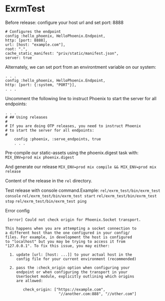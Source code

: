 # ExrmTest

Before release:
configure your host url and set port: 8888
```
# Configures the endpoint
config :hello_phoenix, HelloPhoenix.Endpoint,
http: [port: 8888],
url: [host: "example.com"],
root: ".",
cache_static_manifest: "priv/static/manifest.json",
server: true
```

Alternately, we can set port from an environtment variable on our system:

```
. . .
config :hello_phoenix, HelloPhoenix.Endpoint,
http: [port: {:system, "PORT"}],
. . .

```

Uncomment the following line to instruct Phoenix to start the server for all endpoints:

```
. . .
# ## Using releases
#
# If you are doing OTP releases, you need to instruct Phoenix
# to start the server for all endpoints:
#
    config :phoenix, :serve_endpoints, true
    . . .
```

Pre-compile our static-assets using the phoenix.digest task with: `MIX_ENV=prod mix phoenix.digest`

And generate our release `MIX_ENV=prod mix compile && MIX_ENV=prod mix release`

Content of the release in the `rel` directory.

Test release with console command.Example:
`rel/exrm_test/bin/exrm_test console`
`rel/exrm_test/bin/exrm_test start`
`rel/exrm_test/bin/exrm_test stop`
`rel/exrm_test/bin/exrm_test ping`

Error config
```
 [error] Could not check origin for Phoenix.Socket transport.

This happens when you are attempting a socket connection to
a different host than the one configured in your config/
files. For example, in development the host is configured
to "localhost" but you may be trying to access it from
"127.0.0.1". To fix this issue, you may either:

  1. update [url: [host: ...]] to your actual host in the
     config file for your current environment (recommended)
       
  2. pass the :check_origin option when configuring your
     endpoint or when configuring the transport in your
     UserSocket module, explicitly outlining which origins
     are allowed:
                        
        check_origin: ["https://example.com",
                        "//another.com:888", "//other.com"]
```
